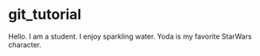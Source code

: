 # git_tutorial
Hello.
I am a student.
I enjoy sparkling water.
Yoda is my favorite StarWars character.

